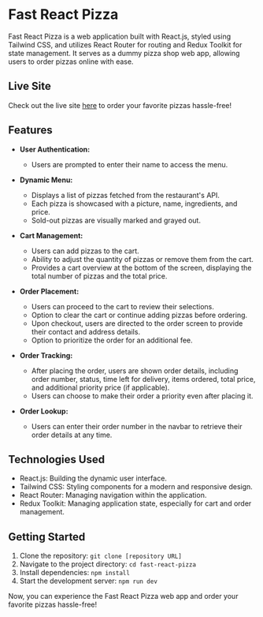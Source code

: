 # Fast React Pizza

Fast React Pizza is a web application built with React.js, styled using Tailwind CSS, and utilizes React Router for routing and Redux Toolkit for state management. It serves as a dummy pizza shop web app, allowing users to order pizzas online with ease.

## Live Site

Check out the live site [here](https://aaliyanasif.github.io/fast-react-pizza/) to order your favorite pizzas hassle-free!

## Features

- **User Authentication:**

  - Users are prompted to enter their name to access the menu.

- **Dynamic Menu:**

  - Displays a list of pizzas fetched from the restaurant's API.
  - Each pizza is showcased with a picture, name, ingredients, and price.
  - Sold-out pizzas are visually marked and grayed out.

- **Cart Management:**

  - Users can add pizzas to the cart.
  - Ability to adjust the quantity of pizzas or remove them from the cart.
  - Provides a cart overview at the bottom of the screen, displaying the total number of pizzas and the total price.

- **Order Placement:**

  - Users can proceed to the cart to review their selections.
  - Option to clear the cart or continue adding pizzas before ordering.
  - Upon checkout, users are directed to the order screen to provide their contact and address details.
  - Option to prioritize the order for an additional fee.

- **Order Tracking:**

  - After placing the order, users are shown order details, including order number, status, time left for delivery, items ordered, total price, and additional priority price (if applicable).
  - Users can choose to make their order a priority even after placing it.

- **Order Lookup:**
  - Users can enter their order number in the navbar to retrieve their order details at any time.

## Technologies Used

- React.js: Building the dynamic user interface.
- Tailwind CSS: Styling components for a modern and responsive design.
- React Router: Managing navigation within the application.
- Redux Toolkit: Managing application state, especially for cart and order management.

## Getting Started

1. Clone the repository: `git clone [repository URL]`
2. Navigate to the project directory: `cd fast-react-pizza`
3. Install dependencies: `npm install`
4. Start the development server: `npm run dev`

Now, you can experience the Fast React Pizza web app and order your favorite pizzas hassle-free!
